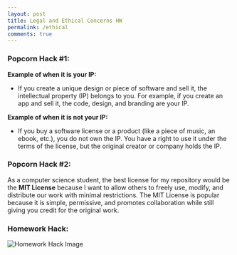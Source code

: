 ```yaml
---
layout: post
title: Legal and Ethical Concerns HW
permalink: /ethical
comments: true
---
```




### Popcorn Hack #1:  
**Example of when it is your IP:**
- If you create a unique design or piece of software and sell it, the intellectual property (IP) belongs to you. For example, if you create an app and sell it, the code, design, and branding are your IP.  

**Example of when it is not your IP:**
- If you buy a software license or a product (like a piece of music, an ebook, etc.), you do not own the IP. You have a right to use it under the terms of the license, but the original creator or company holds the IP.  

### Popcorn Hack #2:  
As a computer science student, the best license for my repository would be the **MIT License** because I want to allow others to freely use, modify, and distribute our work with minimal restrictions. The MIT License is popular because it is simple, permissive, and promotes collaboration while still giving you credit for the original work.  

### Homework Hack:  
![Homework Hack Image](https://github.com/user-attachments/assets/bddde3ab-77c1-45fa-bef5-88d2add0cb15)
